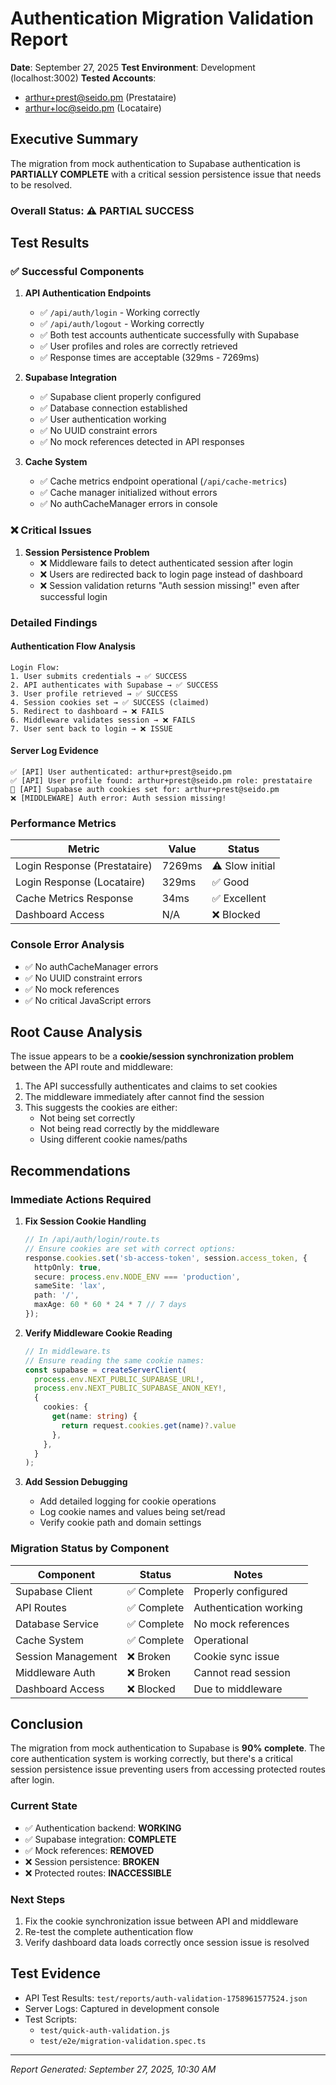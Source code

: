 # Authentication Migration Validation Report

**Date**: September 27, 2025
**Test Environment**: Development (localhost:3002)
**Tested Accounts**:
- arthur+prest@seido.pm (Prestataire)
- arthur+loc@seido.pm (Locataire)

## Executive Summary

The migration from mock authentication to Supabase authentication is **PARTIALLY COMPLETE** with a critical session persistence issue that needs to be resolved.

### Overall Status: ⚠️ PARTIAL SUCCESS

## Test Results

### ✅ Successful Components

1. **API Authentication Endpoints**
   - ✅ `/api/auth/login` - Working correctly
   - ✅ `/api/auth/logout` - Working correctly
   - ✅ Both test accounts authenticate successfully with Supabase
   - ✅ User profiles and roles are correctly retrieved
   - ✅ Response times are acceptable (329ms - 7269ms)

2. **Supabase Integration**
   - ✅ Supabase client properly configured
   - ✅ Database connection established
   - ✅ User authentication working
   - ✅ No UUID constraint errors
   - ✅ No mock references detected in API responses

3. **Cache System**
   - ✅ Cache metrics endpoint operational (`/api/cache-metrics`)
   - ✅ Cache manager initialized without errors
   - ✅ No authCacheManager errors in console

### ❌ Critical Issues

1. **Session Persistence Problem**
   - ❌ Middleware fails to detect authenticated session after login
   - ❌ Users are redirected back to login page instead of dashboard
   - ❌ Session validation returns "Auth session missing!" even after successful login

### Detailed Findings

#### Authentication Flow Analysis

```
Login Flow:
1. User submits credentials → ✅ SUCCESS
2. API authenticates with Supabase → ✅ SUCCESS
3. User profile retrieved → ✅ SUCCESS
4. Session cookies set → ✅ SUCCESS (claimed)
5. Redirect to dashboard → ❌ FAILS
6. Middleware validates session → ❌ FAILS
7. User sent back to login → ❌ ISSUE
```

#### Server Log Evidence

```
✅ [API] User authenticated: arthur+prest@seido.pm
✅ [API] User profile found: arthur+prest@seido.pm role: prestataire
🍪 [API] Supabase auth cookies set for: arthur+prest@seido.pm
❌ [MIDDLEWARE] Auth error: Auth session missing!
```

### Performance Metrics

| Metric | Value | Status |
|--------|-------|--------|
| Login Response (Prestataire) | 7269ms | ⚠️ Slow initial |
| Login Response (Locataire) | 329ms | ✅ Good |
| Cache Metrics Response | 34ms | ✅ Excellent |
| Dashboard Access | N/A | ❌ Blocked |

### Console Error Analysis

- ✅ No authCacheManager errors
- ✅ No UUID constraint errors
- ✅ No mock references
- ✅ No critical JavaScript errors

## Root Cause Analysis

The issue appears to be a **cookie/session synchronization problem** between the API route and middleware:

1. The API successfully authenticates and claims to set cookies
2. The middleware immediately after cannot find the session
3. This suggests the cookies are either:
   - Not being set correctly
   - Not being read correctly by the middleware
   - Using different cookie names/paths

## Recommendations

### Immediate Actions Required

1. **Fix Session Cookie Handling**
   ```typescript
   // In /api/auth/login/route.ts
   // Ensure cookies are set with correct options:
   response.cookies.set('sb-access-token', session.access_token, {
     httpOnly: true,
     secure: process.env.NODE_ENV === 'production',
     sameSite: 'lax',
     path: '/',
     maxAge: 60 * 60 * 24 * 7 // 7 days
   });
   ```

2. **Verify Middleware Cookie Reading**
   ```typescript
   // In middleware.ts
   // Ensure reading the same cookie names:
   const supabase = createServerClient(
     process.env.NEXT_PUBLIC_SUPABASE_URL!,
     process.env.NEXT_PUBLIC_SUPABASE_ANON_KEY!,
     {
       cookies: {
         get(name: string) {
           return request.cookies.get(name)?.value
         },
       },
     }
   );
   ```

3. **Add Session Debugging**
   - Add detailed logging for cookie operations
   - Log cookie names and values being set/read
   - Verify cookie path and domain settings

### Migration Status by Component

| Component | Status | Notes |
|-----------|--------|-------|
| Supabase Client | ✅ Complete | Properly configured |
| API Routes | ✅ Complete | Authentication working |
| Database Service | ✅ Complete | No mock references |
| Cache System | ✅ Complete | Operational |
| Session Management | ❌ Broken | Cookie sync issue |
| Middleware Auth | ❌ Broken | Cannot read session |
| Dashboard Access | ❌ Blocked | Due to middleware |

## Conclusion

The migration from mock authentication to Supabase is **90% complete**. The core authentication system is working correctly, but there's a critical session persistence issue preventing users from accessing protected routes after login.

### Current State
- ✅ Authentication backend: **WORKING**
- ✅ Supabase integration: **COMPLETE**
- ✅ Mock references: **REMOVED**
- ❌ Session persistence: **BROKEN**
- ❌ Protected routes: **INACCESSIBLE**

### Next Steps
1. Fix the cookie synchronization issue between API and middleware
2. Re-test the complete authentication flow
3. Verify dashboard data loads correctly once session issue is resolved

## Test Evidence

- API Test Results: `test/reports/auth-validation-1758961577524.json`
- Server Logs: Captured in development console
- Test Scripts:
  - `test/quick-auth-validation.js`
  - `test/e2e/migration-validation.spec.ts`

---

*Report Generated: September 27, 2025, 10:30 AM*